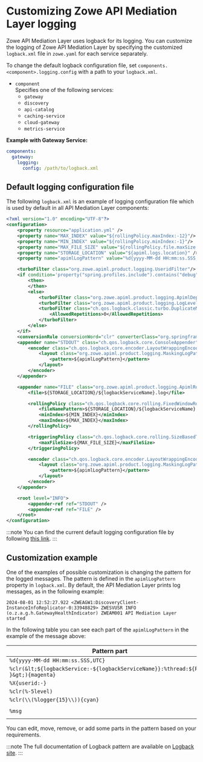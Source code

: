 # Customizing Zowe API Mediation Layer logging

Zowe API Mediation Layer uses logback for its logging. You can customize the logging of Zowe API Mediation Layer by specifying the customized `logback.xml` file in `zowe.yaml` for each service separately.

To change the default logback configuration file, set `components.<component>.logging.config` with a path to your `logback.xml`.

* `component`  
  Specifies one of the following services:
    - `gateway`
    - `discovery`
    - `api-catalog`
    - `caching-service`
    - `cloud-gateway`
    - `metrics-service`

**Example with Gateway Service:**

```yaml
components:
  gateway:
    logging:
      config: /path/to/logback.xml
```

## Default logging configuration file

The following `logback.xml` is an example of logging configuration file which is used by default in all API Mediation Layer components:

```xml
<?xml version="1.0" encoding="UTF-8"?>
<configuration>
    <property resource="application.yml" />
    <property name="MAX_INDEX" value="${rollingPolicy.maxIndex:-12}"/>
    <property name="MIN_INDEX" value="${rollingPolicy.minIndex:-1}"/>
    <property name="MAX_FILE_SIZE" value="${rollingPolicy.file.maxSize:-50MB}"/>
    <property name="STORAGE_LOCATION" value="${apiml.logs.location}" />
    <property name="apimlLogPattern" value="%d{yyyy-MM-dd HH:mm:ss.SSS,UTC} %clr(&lt;${logbackService:-${logbackServiceName}}:%thread:${PID:- }&gt;){magenta} %X{userid:-} %clr(%-5level) %clr(\\(%logger{15}\\)){cyan} %msg%n"/>

    <turboFilter class="org.zowe.apiml.product.logging.UseridFilter"/>
    <if condition='property("spring.profiles.include").contains("debug")||property("spring.profiles.include").contains("diag")||property("spring.profiles.include").contains("dev")'>
        <then>
        </then>
        <else>
            <turboFilter class="org.zowe.apiml.product.logging.ApimlDependencyLogHider"/>
            <turboFilter class="org.zowe.apiml.product.logging.LogLevelInfoFilter"/>
            <turboFilter class="ch.qos.logback.classic.turbo.DuplicateMessageFilter">
                <AllowedRepetitions>0</AllowedRepetitions>
            </turboFilter>
        </else>
    </if>
    <conversionRule conversionWord="clr" converterClass="org.springframework.boot.logging.logback.ColorConverter" />
    <appender name="STDOUT" class="ch.qos.logback.core.ConsoleAppender">
        <encoder class="ch.qos.logback.core.encoder.LayoutWrappingEncoder">
            <layout class="org.zowe.apiml.product.logging.MaskingLogPatternLayout">
                <pattern>${apimlLogPattern}</pattern>
            </layout>
        </encoder>
    </appender>

    <appender name="FILE" class="org.zowe.apiml.product.logging.ApimlRollingFileAppender">
        <file>${STORAGE_LOCATION}/${logbackServiceName}.log</file>

        <rollingPolicy class="ch.qos.logback.core.rolling.FixedWindowRollingPolicy">
            <fileNamePattern>${STORAGE_LOCATION}/${logbackServiceName}.%i.log</fileNamePattern>
            <minIndex>${MIN_INDEX}</minIndex>
            <maxIndex>${MAX_INDEX}</maxIndex>
        </rollingPolicy>

        <triggeringPolicy class="ch.qos.logback.core.rolling.SizeBasedTriggeringPolicy">
            <maxFileSize>${MAX_FILE_SIZE}</maxFileSize>
        </triggeringPolicy>

        <encoder class="ch.qos.logback.core.encoder.LayoutWrappingEncoder">
            <layout class="org.zowe.apiml.product.logging.MaskingLogPatternLayout">
                <pattern>${apimlLogPattern}</pattern>
            </layout>
        </encoder>
    </appender>

    <root level="INFO">
        <appender-ref ref="STDOUT" />
        <appender-ref ref="FILE" />
    </root>
</configuration>
```

:::note
You can find the current default logging configuration file by following [this link](https://github.com/zowe/api-layer/blob/v2.x.x/apiml-common/src/main/resources/logback.xml).
:::

## Customization example

One of the examples of possible customization is changing the pattern for the logged messages. The pattern is defined in the `apimlLogPattern` property in `logback.xml`. By default, the API Mediation Layer prints log messages, as in the following example:
```log
2024-08-01 12:52:27.922 <ZWEAGW1:DiscoveryClient-InstanceInfoReplicator-0:33948829> ZWESVUSR INFO (o.z.a.g.h.GatewayHealthIndicator) ZWEAM001 API Mediation Layer started
```
In the following table you can see each part of the `apimlLogPattern` in the example of the message above:

| Pattern part                                                                        | Message part                                                  |
|-------------------------------------------------------------------------------------|---------------------------------------------------------------|
| `%d{yyyy-MM-dd HH:mm:ss.SSS,UTC}`                                                   | `2024-08-01 12:52:27.922`                                     |
| `%clr(&lt;${logbackService:-${logbackServiceName}}:%thread:${PID:- }&gt;){magenta}` | `<ZWEAGW1:DiscoveryClient-InstanceInfoReplicator-0:33948829>` |
| `%X{userid:-}`                                                                      | `ZWESVUSR`                                                    |
| `%clr(%-5level)`                                                                    | `INFO`                                                        |
| `%clr(\\(%logger{15}\\)){cyan}`                                                     | `(o.z.a.g.h.GatewayHealthIndicator)`                          |
| `%msg`                                                                              | `ZWEAM001 API Mediation Layer started`                        |

You can edit, move, remove, or add some parts in the pattern based on your requirements.

:::note
The full documentation of Logback pattern are available on [Logback site](https://logback.qos.ch/manual/layouts.html#ClassicPatternLayout).
:::